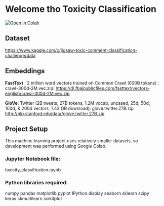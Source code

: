 # Welcome tho Toxicity Classification

[![Open In Colab](https://colab.research.google.com/assets/colab-badge.svg)](https://colab.research.google.com/drive/1pmM6iyZmrq5VLQUmfvTEFN1zMF-punUl?usp=sharing)

## Dataset
https://www.kaggle.com/c/jigsaw-toxic-comment-classification-challenge/data 

## Embeddings

**FastText** : 2 million word vectors trained on Common Crawl (600B tokens) : crawl-300d-2M.vec.zip: https://dl.fbaipublicfiles.com/fasttext/vectors-english/crawl-300d-2M.vec.zip

**GloVe**:
Twitter (2B tweets, 27B tokens, 1.2M vocab, uncased, 25d, 50d, 100d, & 200d vectors, 1.42 GB download): glove.twitter.27B.zip http://nlp.stanford.edu/data/glove.twitter.27B.zip

## Project Setup
This machine learning project uses relatively smaller datasets, so development was performed using Google Colab.

### Jupyter Notebook file:
toxicity_classification.ipynb

### Python libraries required:
numpy
pandas
matplotlib.pyplot
IPython.display
seaborn
sklearn
scipy
keras
skmultilearn
scikitplot
